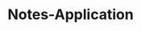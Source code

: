 # Notes-Application
<!--
# Adding Note
yaml "node app.js add --title="CodezUp" --body="COde The Way Up" "

# Removing Note
node app.js remove --title="CodezUp"

# Listing All Notes
node app.js list

# Read a Note
node app.js add --title="CodezUp"
-->

